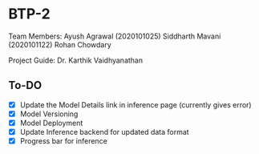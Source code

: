 # BTP-2

Team Members:
Ayush Agrawal (2020101025)
Siddharth Mavani (2020101122)
Rohan Chowdary

Project Guide:
Dr. Karthik Vaidhyanathan

## To-DO

- [x] Update the Model Details link in inference page (currently gives error)
- [x] Model Versioning
- [x] Model Deployment
- [x] Update Inference backend for updated data format
- [x] Progress bar for inference